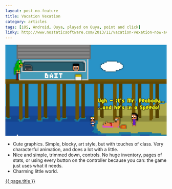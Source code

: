 ```yaml
---
layout: post-no-feature
title: Vacation Vexation
category: articles
tags: [iOS, Android, Ouya, played on Ouya, point and click]
linky: http://www.nostaticsoftware.com/2013/11/vacation-vexation-now-available-on.html
---
```


<a href="{{page.linky}}">![{{ page.title }}](/images/vacation-vexation.jpg)</a>

* Cute graphics. Simple, blocky, art style, but with touches of class. Very characterful animation, and does a lot with a little.
* Nice and simple, trimmed down, controls. No huge inventory, pages of stats, or using every button on the controller because you can: the game just uses what it needs.
* Charming little world.

[{{ page.title }}]({{page.linky}})